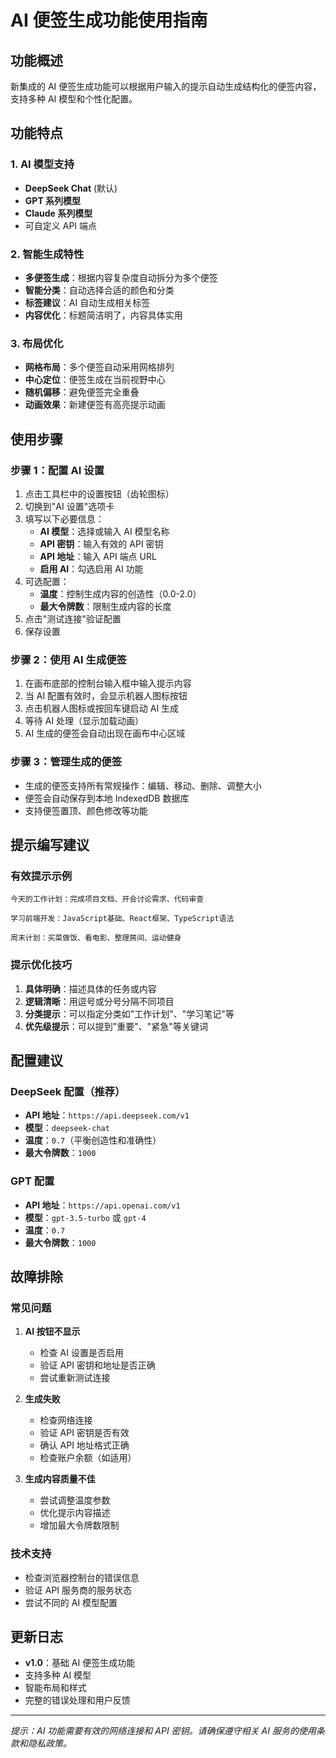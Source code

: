 # AI 便签生成功能使用指南

## 功能概述

新集成的 AI 便签生成功能可以根据用户输入的提示自动生成结构化的便签内容，支持多种 AI 模型和个性化配置。

## 功能特点

### 1. AI 模型支持

- **DeepSeek Chat** (默认)
- **GPT 系列模型**
- **Claude 系列模型**
- 可自定义 API 端点

### 2. 智能生成特性

- **多便签生成**：根据内容复杂度自动拆分为多个便签
- **智能分类**：自动选择合适的颜色和分类
- **标签建议**：AI 自动生成相关标签
- **内容优化**：标题简洁明了，内容具体实用

### 3. 布局优化

- **网格布局**：多个便签自动采用网格排列
- **中心定位**：便签生成在当前视野中心
- **随机偏移**：避免便签完全重叠
- **动画效果**：新建便签有高亮提示动画

## 使用步骤

### 步骤 1：配置 AI 设置

1. 点击工具栏中的设置按钮（齿轮图标）
2. 切换到"AI 设置"选项卡
3. 填写以下必要信息：
   - **AI 模型**：选择或输入 AI 模型名称
   - **API 密钥**：输入有效的 API 密钥
   - **API 地址**：输入 API 端点 URL
   - **启用 AI**：勾选启用 AI 功能
4. 可选配置：
   - **温度**：控制生成内容的创造性（0.0-2.0）
   - **最大令牌数**：限制生成内容的长度
5. 点击"测试连接"验证配置
6. 保存设置

### 步骤 2：使用 AI 生成便签

1. 在画布底部的控制台输入框中输入提示内容
2. 当 AI 配置有效时，会显示机器人图标按钮
3. 点击机器人图标或按回车键启动 AI 生成
4. 等待 AI 处理（显示加载动画）
5. AI 生成的便签会自动出现在画布中心区域

### 步骤 3：管理生成的便签

- 生成的便签支持所有常规操作：编辑、移动、删除、调整大小
- 便签会自动保存到本地 IndexedDB 数据库
- 支持便签置顶、颜色修改等功能

## 提示编写建议

### 有效提示示例

```
今天的工作计划：完成项目文档、开会讨论需求、代码审查
```

```
学习前端开发：JavaScript基础、React框架、TypeScript语法
```

```
周末计划：买菜做饭、看电影、整理房间、运动健身
```

### 提示优化技巧

1. **具体明确**：描述具体的任务或内容
2. **逻辑清晰**：用逗号或分号分隔不同项目
3. **分类提示**：可以指定分类如"工作计划"、"学习笔记"等
4. **优先级提示**：可以提到"重要"、"紧急"等关键词

## 配置建议

### DeepSeek 配置（推荐）

- **API 地址**：`https://api.deepseek.com/v1`
- **模型**：`deepseek-chat`
- **温度**：`0.7`（平衡创造性和准确性）
- **最大令牌数**：`1000`

### GPT 配置

- **API 地址**：`https://api.openai.com/v1`
- **模型**：`gpt-3.5-turbo` 或 `gpt-4`
- **温度**：`0.7`
- **最大令牌数**：`1000`

## 故障排除

### 常见问题

1. **AI 按钮不显示**

   - 检查 AI 设置是否启用
   - 验证 API 密钥和地址是否正确
   - 尝试重新测试连接

2. **生成失败**

   - 检查网络连接
   - 验证 API 密钥是否有效
   - 确认 API 地址格式正确
   - 检查账户余额（如适用）

3. **生成内容质量不佳**
   - 尝试调整温度参数
   - 优化提示内容描述
   - 增加最大令牌数限制

### 技术支持

- 检查浏览器控制台的错误信息
- 验证 API 服务商的服务状态
- 尝试不同的 AI 模型配置

## 更新日志

- **v1.0**：基础 AI 便签生成功能
- 支持多种 AI 模型
- 智能布局和样式
- 完整的错误处理和用户反馈

---

_提示：AI 功能需要有效的网络连接和 API 密钥。请确保遵守相关 AI 服务的使用条款和隐私政策。_
